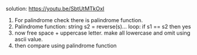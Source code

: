 solution: https://youtu.be/SbtUtMTkOxI
​
1. For palindrome check there is palindrome function.
2. Palindrome function: string s2 = reverse(s)... loop: if s1 == s2 then yes
3. now free space + uppercase letter. make all lowercase and omit
using ascii value.
4. then compare using palindrome function